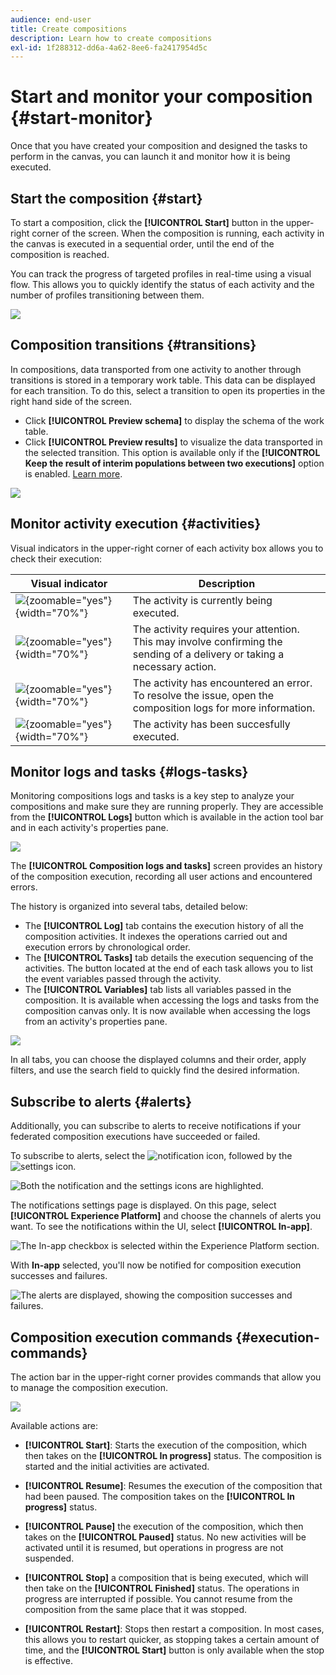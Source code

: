 ```yaml
---
audience: end-user
title: Create compositions
description: Learn how to create compositions
exl-id: 1f288312-dd6a-4a62-8ee6-fa2417954d5c
---
```

# Start and monitor your composition {#start-monitor}

Once that you have created your composition and designed the tasks to perform in the canvas, you can launch it and monitor how it is being executed. 

## Start the composition {#start}

To start a composition, click the **[!UICONTROL Start]** button in the upper-right corner of the screen. When the composition is running, each activity in the canvas is executed in a sequential order, until the end of the composition is reached.

You can track the progress of targeted profiles in real-time using a visual flow. This allows you to quickly identify the status of each activity and the number of profiles transitioning between them.

![](assets/composition-visual-flow.png)

## Composition transitions {#transitions}

In compositions, data transported from one activity to another through transitions is stored in a temporary work table. This data can be displayed for each transition. To do this, select a transition to open its properties in the right hand side of the screen.

* Click **[!UICONTROL Preview schema]** to display the schema of the work table.
* Click **[!UICONTROL Preview results]** to visualize the data transported in the selected transition. This option is available only if the  **[!UICONTROL Keep the result of interim populations between two executions]** option is enabled. [Learn more](create-composition.md#settings).

![](assets/transition-preview.png)

## Monitor activity execution {#activities}

Visual indicators in the upper-right corner of each activity box allows you to check their execution:

|Visual indicator | Description | 
|-----|------------|
|![](assets/activity-status-pending.png){zoomable="yes"}{width="70%"}| The activity is currently being executed. |
|![](assets/activity-status-orange.png){zoomable="yes"}{width="70%"}| The activity requires your attention. This may involve confirming the sending of a delivery or taking a necessary action. |
|![](assets/activity-status-red.png){zoomable="yes"}{width="70%"}|The activity has encountered an error. To resolve the issue, open the composition logs for more information.|
|![](assets/activity-status-green.png){zoomable="yes"}{width="70%"}|The activity has been succesfully executed. | 

## Monitor logs and tasks {#logs-tasks}

Monitoring compositions logs and tasks is a key step to analyze your compositions and make sure they are running properly. They are accessible from the **[!UICONTROL Logs]** button which is available in the action tool bar and in each activity's properties pane.

![](assets/logs-button.png)

The **[!UICONTROL Composition logs and tasks]** screen provides an history of the composition execution, recording all user actions and encountered errors.

<!-- à confirmer, pas trouvé dans les options = The workflow history is saved for the duration specified in the workflow execution options. During this duration, all the messages are therefore saved, even after a restart. If you do not want to save the messages from a previous execution, you have to purge the history by clicking the ![](assets/delete_darkgrey-24px.png) button.-->

The history is organized into several tabs, detailed below:

* The **[!UICONTROL Log]** tab contains the execution history of all the composition activities. It indexes the operations carried out and execution errors by chronological order.
* The **[!UICONTROL Tasks]** tab details the execution sequencing of the activities. The button located at the end of each task allows you to list the event variables passed through the activity.
* The **[!UICONTROL Variables]** tab lists all variables passed in the composition. It is available when accessing the logs and tasks from the composition canvas only. It is now available when accessing the logs from an activity's properties pane.  <!-- à confirmer-->

![](assets/logs-tasks.png)

In all tabs, you can choose the displayed columns and their order, apply filters, and use the search field to quickly find the desired information.

## Subscribe to alerts {#alerts}

Additionally, you can subscribe to alerts to receive notifications if your federated composition executions have succeeded or failed.

To subscribe to alerts, select the ![notification icon](/help/assets/icons/bell.png), followed by the ![settings icon](/help/assets/icons/settings.png).

![Both the notification and the settings icons are highlighted.](assets/monitor/select-notifications.png)

The notifications settings page is displayed. On this page, select **[!UICONTROL Experience Platform]** and choose the channels of alerts you want. To see the notifications within the UI, select **[!UICONTROL In-app]**.

![The In-app checkbox is selected within the Experience Platform section.](assets/monitor/add-alerts.png)

With **In-app** selected, you'll now be notified for composition execution successes and failures.

![The alerts are displayed, showing the composition successes and failures.](assets/monitor/view-alerts.png)

## Composition execution commands {#execution-commands}

The action bar in the upper-right corner provides commands that allow you to manage the composition execution.

![](assets/execution-actions.png)

Available actions are:

* **[!UICONTROL Start]**: Starts the execution of the composition, which then takes on the **[!UICONTROL In progress]** status. The composition is started and the initial activities are activated.

* **[!UICONTROL Resume]**: Resumes the execution of the  composition that had been paused. The composition takes on the **[!UICONTROL In progress]** status.

* **[!UICONTROL Pause]** the execution of the composition, which then takes on the **[!UICONTROL Paused]** status. No new activities will be activated until it is resumed, but operations in progress are not suspended.

* **[!UICONTROL Stop]** a composition that is being executed, which will then take on the **[!UICONTROL Finished]** status. The operations in progress are interrupted if possible. You cannot resume from the composition from the same place that it was stopped.

* **[!UICONTROL Restart]**: Stops then restart a composition. In most cases, this allows you to restart quicker, as stopping takes a certain amount of time, and the **[!UICONTROL Start]** button is only available when the stop is effective.
